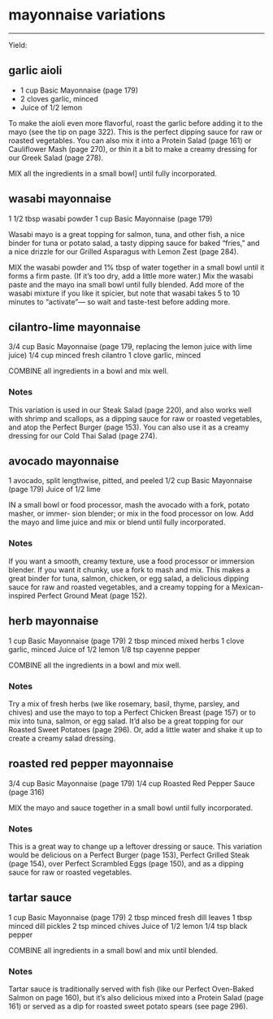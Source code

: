 # mayonnaise variations
---
Yield: 

## garlic aioli
- 1 cup Basic Mayonnaise (page 179)
- 2 cloves garlic, minced
- Juice of 1/2 lemon

To make the aioli even more flavorful, roast the
garlic before adding it to the mayo (see the tip
on page 322). This is the perfect dipping sauce
for raw or roasted vegetables. You can also mix
it into a Protein Salad (page 161) or Cauliflower
Mash (page 270), or thin it a bit to make a creamy
dressing for our Greek Salad (page 278).

MIX all the ingredients in a small bowl] until
fully incorporated.


## wasabi mayonnaise
1 1/2 tbsp wasabi powder
1 cup Basic Mayonnaise (page 179)

Wasabi mayo is a great topping for salmon,
tuna, and other fish, a nice binder for tuna or
potato salad, a tasty dipping sauce for baked
“fries,” and a nice drizzle for our Grilled
Asparagus with Lemon Zest (page 284).

MIX the wasabi powder and 1% tbsp
of water together in a small bowl until it forms
a firm paste. (If it’s too dry, add a little more
water.) Mix the wasabi paste and the mayo ina
small bowl until fully blended. Add more of the
wasabi mixture if you like it spicier, but note
that wasabi takes 5 to 10 minutes to “activate”—
so wait and taste-test before adding more.


## cilantro-lime mayonnaise
3/4 cup Basic Mayonnaise (page 179, replacing
the lemon juice with lime juice)
1/4 cup minced fresh cilantro
1 clove garlic, minced



COMBINE all ingredients in a bowl and mix
well.

### Notes
This variation is used in our Steak Salad (page
220), and also works well with shrimp and
scallops, as a dipping sauce for raw or roasted
vegetables, and atop the Perfect Burger (page
153). You can also use it as a creamy dressing
for our Cold Thai Salad (page 274).


## avocado mayonnaise
1 avocado, split lengthwise, pitted, and peeled
1/2 cup Basic Mayonnaise (page 179)
Juice of 1/2 lime




IN a small bowl or food processor, mash the
avocado with a fork, potato masher, or immer-
sion blender; or mix in the food processor on
low. Add the mayo and lime juice and mix or
blend until fully incorporated.

### Notes
If you want a smooth, creamy texture, use a food
processor or immersion blender. If you want it
chunky, use a fork to mash and mix. This makes
a great binder for tuna, salmon, chicken, or egg
salad, a delicious dipping sauce for raw and roasted
vegetables, and a creamy topping for a Mexican-
inspired Perfect Ground Meat (page 152).



















## herb mayonnaise

1 cup Basic Mayonnaise (page 179)
2 tbsp minced mixed herbs
1 clove garlic, minced
Juice of 1/2 lemon
1/8 tsp cayenne pepper



COMBINE all the ingredients in a bowl and
mix well.

### Notes


Try a mix of fresh herbs (we like rosemary,
basil, thyme, parsley, and chives) and use the
mayo to top a Perfect Chicken Breast (page 157)
or to mix into tuna, salmon, or egg salad. It’d
also be a great topping for our Roasted Sweet
Potatoes (page 296). Or, add a little water and
shake it up to create a creamy salad dressing.






## roasted red pepper mayonnaise
3/4 cup Basic Mayonnaise (page 179)
1/4 cup Roasted Red Pepper Sauce (page 316)




MIX the mayo and sauce together in a small
bowl until fully incorporated.

### Notes
This is a great way to change up a leftover
dressing or sauce. This variation would be
delicious on a Perfect Burger (page 153),
Perfect Grilled Steak (page 154), over Perfect
Scrambled Eggs (page 150), and as a dipping
sauce for raw or roasted vegetables.

## tartar sauce
1 cup Basic Mayonnaise (page 179)
2 tbsp minced fresh dill leaves
1 tbsp minced dill pickles
2 tsp minced chives
Juice of 1/2 lemon
1/4 tsp black pepper

COMBINE all ingredients in a small bowl and
mix until blended.


### Notes

Tartar sauce is traditionally served with fish
(like our Perfect Oven-Baked Salmon on page
160), but it’s also delicious mixed into a Protein
Salad (page 161) or served as a dip for roasted
sweet potato spears (see page 296).
